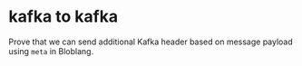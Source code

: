 # kafka to kafka

Prove that we can send additional Kafka header based on message payload using `meta` in Bloblang.